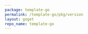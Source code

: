 ```yaml
---
package: template-go
permalink: /template-go/pkg/version
layout: goget
repo_name: template-go
---
```

